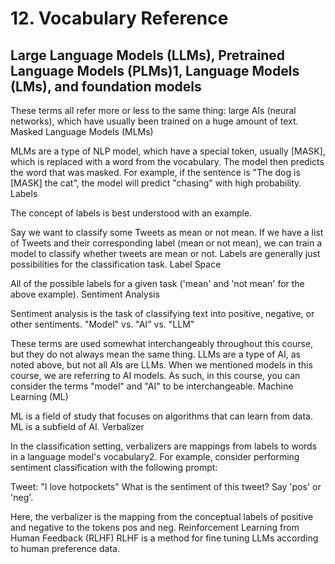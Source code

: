 # 12. Vocabulary Reference

## Large Language Models (LLMs), Pretrained Language Models (PLMs)1, Language Models (LMs), and foundation models

These terms all refer more or less to the same thing: large AIs (neural networks), which have usually been trained on a huge amount of text.
Masked Language Models (MLMs)

MLMs are a type of NLP model, which have a special token, usually [MASK], which is replaced with a word from the vocabulary. The model then predicts the word that was masked. For example, if the sentence is "The dog is [MASK] the cat", the model will predict "chasing" with high probability.
Labels

The concept of labels is best understood with an example.

Say we want to classify some Tweets as mean or not mean. If we have a list of Tweets and their corresponding label (mean or not mean), we can train a model to classify whether tweets are mean or not. Labels are generally just possibilities for the classification task.
Label Space

All of the possible labels for a given task ('mean' and 'not mean' for the above example).
Sentiment Analysis

Sentiment analysis is the task of classifying text into positive, negative, or other sentiments.
"Model" vs. "AI" vs. "LLM"

These terms are used somewhat interchangeably throughout this course, but they do not always mean the same thing. LLMs are a type of AI, as noted above, but not all AIs are LLMs. When we mentioned models in this course, we are referring to AI models. As such, in this course, you can consider the terms "model" and "AI" to be interchangeable.
Machine Learning (ML)

ML is a field of study that focuses on algorithms that can learn from data. ML is a subfield of AI.
Verbalizer

In the classification setting, verbalizers are mappings from labels to words in a language model's vocabulary2. For example, consider performing sentiment classification with the following prompt:

Tweet: "I love hotpockets"
What is the sentiment of this tweet? Say 'pos' or 'neg'.

Here, the verbalizer is the mapping from the conceptual labels of positive and negative to the tokens pos and neg.
Reinforcement Learning from Human Feedback (RLHF)
RLHF is a method for fine tuning LLMs according to human preference data.
